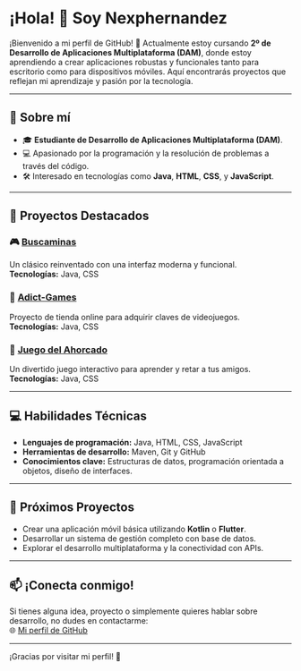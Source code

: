 # ¡Hola! 👋 Soy Nexphernandez

¡Bienvenido a mi perfil de GitHub! 🚀 Actualmente estoy cursando **2º de Desarrollo de Aplicaciones Multiplataforma (DAM)**, donde estoy aprendiendo a crear aplicaciones robustas y funcionales tanto para escritorio como para dispositivos móviles. Aquí encontrarás proyectos que reflejan mi aprendizaje y pasión por la tecnología.

---

## 🌟 Sobre mí

- 🎓 **Estudiante de Desarrollo de Aplicaciones Multiplataforma (DAM)**.
- 💻 Apasionado por la programación y la resolución de problemas a través del código.
- 🛠️ Interesado en tecnologías como **Java**, **HTML**, **CSS**, y **JavaScript**.

---

## 📂 Proyectos Destacados

### 🎮 [Buscaminas](https://github.com/nexphernandez/Buscaminas)
Un clásico reinventado con una interfaz moderna y funcional.  
**Tecnologías:** Java, CSS

### 🛒 [Adict-Games](https://github.com/nexphernandez/Adict-Games)
Proyecto de tienda online para adquirir claves de videojuegos.  
**Tecnologías:** Java, CSS  

### 📘 [Juego del Ahorcado](https://github.com/nexphernandez/Juego-del-ahorcado)
Un divertido juego interactivo para aprender y retar a tus amigos.  
**Tecnologías:** Java, CSS  

---

## 💻 Habilidades Técnicas

- **Lenguajes de programación:** Java, HTML, CSS, JavaScript  
- **Herramientas de desarrollo:** Maven, Git y GitHub  
- **Conocimientos clave:** Estructuras de datos, programación orientada a objetos, diseño de interfaces.

---

## 🌱 Próximos Proyectos

- Crear una aplicación móvil básica utilizando **Kotlin** o **Flutter**.
- Desarrollar un sistema de gestión completo con base de datos.
- Explorar el desarrollo multiplataforma y la conectividad con APIs.

---

## 📫 ¡Conecta conmigo!

Si tienes alguna idea, proyecto o simplemente quieres hablar sobre desarrollo, no dudes en contactarme:  
🌐 [Mi perfil de GitHub](https://github.com/nexphernandez)

---

¡Gracias por visitar mi perfil! 🎉
